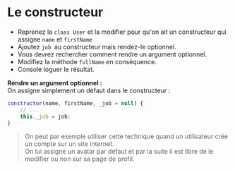 # Le constructeur

- Reprenez la `class User` et la modifier pour qu'on ait un constructeur qui assigne `name` et `firstName`
- Ajoutez `job `au constructeur mais rendez-le optionnel.
- Vous devrez rechercher comment rendre un argument optionnel.
- Modifiez la méthode `fullName` en conséquence.
- Console loguer le résultat.

**Rendre un argument optionnel :**  
On assigne simplement un défaut dans le constructeur : 
```javascript
constructor(name, firstName, _job = null) {
    // ...
    this._job = job;
}
```

> On peut par exemple utiliser cette technique quand un utilisateur crée un compte sur un site internet.  
> On lui assigne un avatar par défaut et par la suite il est libre de le modifier ou non sur sa page de profil.

